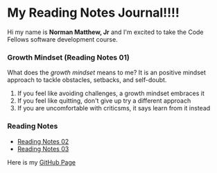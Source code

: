 # My Reading Notes Journal!!!!

Hi my name is **Norman Matthew, Jr** and I'm excited to take the Code Fellows software development course.

### Growth Mindset (Reading Notes 01)

What does the *growth mindset* means to me? It is an positive mindset approach to tackle obstacles, setbacks, and self-doubt.

1. If you feel like avoiding challenges, a growth mindset embraces it
2. If you feel like quitting, don't give up try a different approach
3. If you are uncomfortable with criticsms, it says learn from it instead

### Reading Notes
- [Reading Notes 02](Read02.md)
- [Reading Notes 03](Read03.md)

Here is my [GitHub Page](https://github.com/normanmatthewjr/reading-notes)

